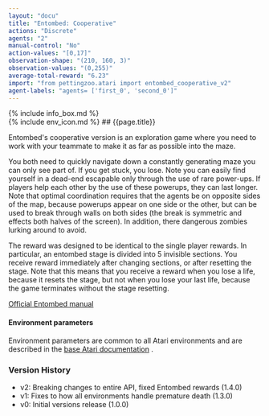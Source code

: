 ```yaml
---
layout: "docu"
title: "Entombed: Cooperative"
actions: "Discrete"
agents: "2"
manual-control: "No"
action-values: "[0,17]"
observation-shape: "(210, 160, 3)"
observation-values: "(0,255)"
average-total-reward: "6.23"
import: "from pettingzoo.atari import entombed_cooperative_v2"
agent-labels: "agents= ['first_0', 'second_0']"
---
```


<div class="docu-info" markdown="1">
{% include info_box.md %}
</div>

<div class="docu-content" markdown="1">
<div class="appear_big env-title" markdown="1">
{% include env_icon.md %}
## {{page.title}}
</div>





Entombed's cooperative version is an exploration game
where you need to work with your teammate to make it
as far as possible into the maze.

You both need to quickly navigate down a constantly generating
maze you can only see part of. If you get stuck, you lose.
Note you can easily find yourself in a dead-end escapable only through the use of rare power-ups.
If players help each other by the use of these powerups, they can last longer. Note that optimal coordination requires that the agents be on opposite sides of the map, because powerups appear on one side or the other, but can be used to break through walls on both sides (the break is symmetric and effects both halves of the screen).
In addition, there dangerous zombies lurking around to avoid.

The reward was designed to be identical to the single player rewards. In particular, an entombed stage is divided into 5 invisible sections. You receive reward immediately after changing sections, or after resetting the stage. Note that this means that you receive a reward when you lose a life, because it resets the stage, but not when you lose your last life, because the game terminates without the stage resetting.


[Official Entombed manual](https://atariage.com/manual_html_page.php?SoftwareLabelID=165)


#### Environment parameters

Environment parameters are common to all Atari environments and are described in the [base Atari documentation](../atari) .

### Version History

* v2: Breaking changes to entire API, fixed Entombed rewards (1.4.0)
* v1: Fixes to how all environments handle premature death (1.3.0)
* v0: Initial versions release (1.0.0)
</div>
